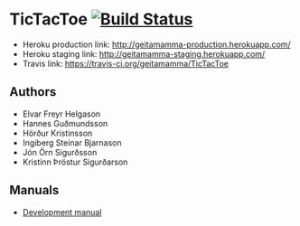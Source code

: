 TicTacToe  [![Build Status](https://travis-ci.org/geitamamma/TicTacToe.png)](https://travis-ci.org/geitamamma/TicTacToe])
=========
<ul>
	<li>
		Heroku production link:
<a href="http://geitamamma-production.herokuapp.com/">http://geitamamma-production.herokuapp.com/</a>
	</li>
	<li>
		Heroku staging link:
		<a href="http://geitamamma-staging.herokuapp.com/">http://geitamamma-staging.herokuapp.com/</a>
	</li>
	<li>
		Travis link:
		<a href="https://travis-ci.org/geitamamma/TicTacToe">https://travis-ci.org/geitamamma/TicTacToe</a>
	</li>
</ul>

<h2>Authors</h2>
<ul>
	<li>Elvar Freyr Helgason</li>
	<li>Hannes Guðmundsson</li>
	<li>Hörður Kristinsson</li>
	<li>Ingiberg Steinar Bjarnason</li>
	<li>Jón Örn Sigurðsson</li>
	<li>Kristinn Þröstur Sigurðarson</li>
</ul>

<h2>Manuals</h2>
<ul>
	<li><a href="/manuals/development.md">Development manual</a></li>
</ul>